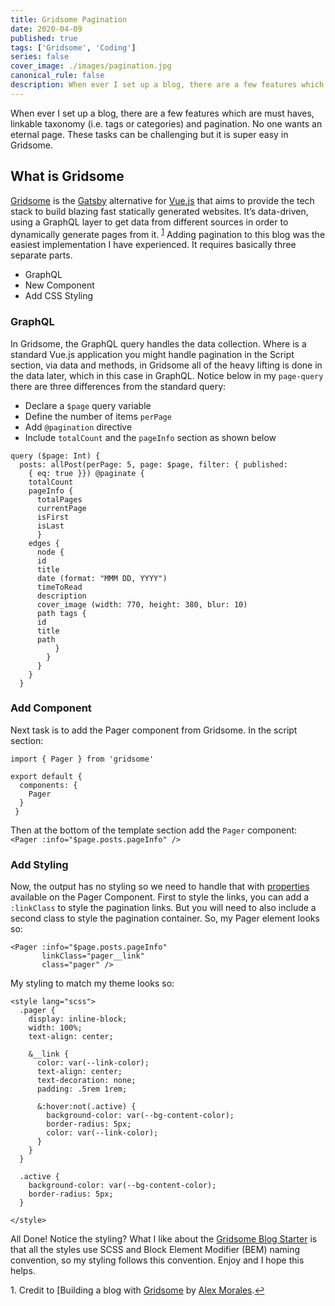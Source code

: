 ```yaml
---
title: Gridsome Pagination
date: 2020-04-09
published: true
tags: ['Gridsome', 'Coding']
series: false
cover_image: ./images/pagination.jpg
canonical_rule: false
description: When ever I set up a blog, there are a few features which are must haves, linkable taxonomy (i.e. tags or categories) and pagination. No one wants an eternal page. These tasks can be challenging but it is super easy in Gridsome.
---
```


When ever I set up a blog, there are a few features which are must haves, linkable taxonomy (i.e. tags or categories) and pagination. No one wants an eternal page. These tasks can be challenging but it is super easy in Gridsome.

## What is Gridsome
[Gridsome](https://gridsome.org/) is the [Gatsby](https://www.gatsbyjs.org/) alternative for [Vue.js](https://gridsome.org/) that aims to provide the tech stack to build blazing fast statically generated websites. It’s data-driven, using a GraphQL layer to get data from different sources in order to dynamically generate pages from it. <sup id="a1">[1](#f1)<!-- @IGNORE PREVIOUS: anchor --></sup> Adding pagination to this blog was the easiest implementation I have experienced. It requires basically three separate parts.
- GraphQL
- New Component
- Add CSS Styling

### GraphQL
In Gridsome, the GraphQL query handles the data collection. Where is a standard Vue.js application you might handle pagination in the Script section, via data and methods, in Gridsome all of the heavy lifting is done in the data later, which in this case in GraphQL. Notice below in my `page-query` there are three differences from the standard query:
- Declare a `$page` query variable
- Define the number of items `perPage`
- Add `@pagination` directive
- Include `totalCount` and the `pageInfo` section as shown below

```
query ($page: Int) {
  posts: allPost(perPage: 5, page: $page, filter: { published: 
    { eq: true }}) @paginate {
    totalCount
    pageInfo { 
      totalPages 
      currentPage 
      isFirst 
      isLast 
      } 
    edges { 
      node { 
      id 
      title 
      date (format: "MMM DD, YYYY")
      timeToRead 
      description 
      cover_image (width: 770, height: 380, blur: 10) 
      path tags { 
      id 
      title 
      path 
          } 
        } 
      } 
    } 
  }
  ```

### Add Component
Next task is to add the Pager component from Gridsome. In the script section:
```
import { Pager } from 'gridsome'

export default {
  components: {
    Pager
  }
 }
```
Then at the bottom of the template section add the `Pager` component:
`<Pager :info="$page.posts.pageInfo" />`

### Add Styling
Now, the output has no styling so we need to handle that with [properties](https://gridsome.org/docs/pagination/#pager-component) available on the Pager Component.
First to style the links, you can add a `:linkClass` to style the pagination links. But you will need to also include a second class to style the pagination container. So, my Pager element looks so:
```
<Pager :info="$page.posts.pageInfo" 
       linkClass="pager__link" 
       class="pager" />
```
My styling to match my theme looks so:
```
<style lang="scss">
  .pager {
    display: inline-block;
    width: 100%;
    text-align: center;

    &__link {
      color: var(--link-color);
      text-align: center;
      text-decoration: none;
      padding: .5rem 1rem;

      &:hover:not(.active) {
        background-color: var(--bg-content-color);
        border-radius: 5px;
        color: var(--link-color);
      }
    }
  }

  .active {
    background-color: var(--bg-content-color);
    border-radius: 5px;
  }

</style>
```
All Done!
Notice the styling? What I like about the [Gridsome Blog Starter](https://gridsome.org/starters/gridsome-blog-starter/) is that all the styles use SCSS and Block Element Modifier (BEM) naming convention, so my styling follows this convention.
Enjoy and I hope this helps.

<a id="f1">1</a>. Credit to [Building a blog with [Gridsome](https://alligator.io/vuejs/gridsome-blog/) by [Alex Morales](https://alligator.io/author/alex-jover-morales).[↩](#a1)<!-- @IGNORE PREVIOUS: anchor -->
